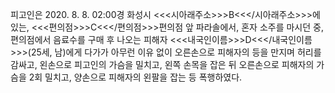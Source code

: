 피고인은 2020. 8. 8. 02:00경 화성시 <<<시아래주소>>>B<<</시아래주소>>>에 있는, <<<편의점>>>C<<</편의점>>>편의점 앞 파라솔에서, 혼자 소주를 마시던 중, 편의점에서 음료수를 구매 후 나오는 피해자 <<<내국인이름>>>D<<</내국인이름>>>(25세, 남)에게 다가가 아무런 이유 없이 오른손으로 피해자의 등을 만지며 허리를 감싸고, 왼손으로 피고인의 가슴을 밀치고, 왼쪽 손목을 잡은 뒤 오른손으로 피해자의 가슴을 2회 밀치고, 양손으로 피해자의 왼팔을 잡는 등 폭행하였다.